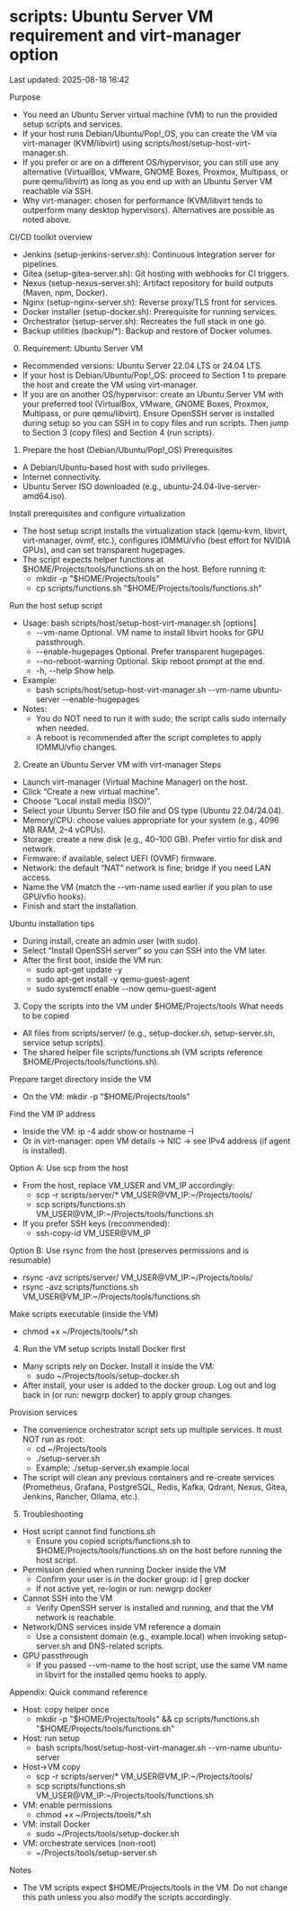# scripts: Ubuntu Server VM requirement and virt-manager option

Last updated: 2025-08-18 16:42

Purpose
- You need an Ubuntu Server virtual machine (VM) to run the provided setup scripts and services.
- If your host runs Debian/Ubuntu/Pop!_OS, you can create the VM via virt-manager (KVM/libvirt) using scripts/host/setup-host-virt-manager.sh.
- If you prefer or are on a different OS/hypervisor, you can still use any alternative (VirtualBox, VMware, GNOME Boxes, Proxmox, Multipass, or pure qemu/libvirt) as long as you end up with an Ubuntu Server VM reachable via SSH.
- Why virt-manager: chosen for performance (KVM/libvirt tends to outperform many desktop hypervisors). Alternatives are possible as noted above.

CI/CD toolkit overview
- Jenkins (setup-jenkins-server.sh): Continuous Integration server for pipelines.
- Gitea (setup-gitea-server.sh): Git hosting with webhooks for CI triggers.
- Nexus (setup-nexus-server.sh): Artifact repository for build outputs (Maven, npm, Docker).
- Nginx (setup-nginx-server.sh): Reverse proxy/TLS front for services.
- Docker installer (setup-docker.sh): Prerequisite for running services.
- Orchestrator (setup-server.sh): Recreates the full stack in one go.
- Backup utilities (backup/*): Backup and restore of Docker volumes.

0) Requirement: Ubuntu Server VM
- Recommended versions: Ubuntu Server 22.04 LTS or 24.04 LTS.
- If your host is Debian/Ubuntu/Pop!_OS: proceed to Section 1 to prepare the host and create the VM using virt-manager.
- If you are on another OS/hypervisor: create an Ubuntu Server VM with your preferred tool (VirtualBox, VMware, GNOME Boxes, Proxmox, Multipass, or pure qemu/libvirt). Ensure OpenSSH server is installed during setup so you can SSH in to copy files and run scripts. Then jump to Section 3 (copy files) and Section 4 (run scripts).

1) Prepare the host (Debian/Ubuntu/Pop!_OS)
Prerequisites
- A Debian/Ubuntu-based host with sudo privileges.
- Internet connectivity.
- Ubuntu Server ISO downloaded (e.g., ubuntu-24.04-live-server-amd64.iso).

Install prerequisites and configure virtualization
- The host setup script installs the virtualization stack (qemu-kvm, libvirt, virt-manager, ovmf, etc.), configures IOMMU/vfio (best effort for NVIDIA GPUs), and can set transparent hugepages.
- The script expects helper functions at $HOME/Projects/tools/functions.sh on the host. Before running it:
  - mkdir -p "$HOME/Projects/tools"
  - cp scripts/functions.sh "$HOME/Projects/tools/functions.sh"

Run the host setup script
- Usage: bash scripts/host/setup-host-virt-manager.sh [options]
  - --vm-name <name>        Optional. VM name to install libvirt hooks for GPU passthrough.
  - --enable-hugepages      Optional. Prefer transparent hugepages.
  - --no-reboot-warning     Optional. Skip reboot prompt at the end.
  - -h, --help              Show help.
- Example:
  - bash scripts/host/setup-host-virt-manager.sh --vm-name ubuntu-server --enable-hugepages
- Notes:
  - You do NOT need to run it with sudo; the script calls sudo internally when needed.
  - A reboot is recommended after the script completes to apply IOMMU/vfio changes.

2) Create an Ubuntu Server VM with virt-manager
Steps
- Launch virt-manager (Virtual Machine Manager) on the host.
- Click “Create a new virtual machine”.
- Choose “Local install media (ISO)”.
- Select your Ubuntu Server ISO file and OS type (Ubuntu 22.04/24.04).
- Memory/CPU: choose values appropriate for your system (e.g., 4096 MB RAM, 2–4 vCPUs).
- Storage: create a new disk (e.g., 40–100 GB). Prefer virtio for disk and network.
- Firmware: if available, select UEFI (OVMF) firmware.
- Network: the default “NAT” network is fine; bridge if you need LAN access.
- Name the VM (match the --vm-name used earlier if you plan to use GPU/vfio hooks).
- Finish and start the installation.

Ubuntu installation tips
- During install, create an admin user (with sudo).
- Select “Install OpenSSH server” so you can SSH into the VM later.
- After the first boot, inside the VM run:
  - sudo apt-get update -y
  - sudo apt-get install -y qemu-guest-agent
  - sudo systemctl enable --now qemu-guest-agent

3) Copy the scripts into the VM under $HOME/Projects/tools
What needs to be copied
- All files from scripts/server/ (e.g., setup-docker.sh, setup-server.sh, service setup scripts).
- The shared helper file scripts/functions.sh (VM scripts reference $HOME/Projects/tools/functions.sh).

Prepare target directory inside the VM
- On the VM: mkdir -p "$HOME/Projects/tools"

Find the VM IP address
- Inside the VM: ip -4 addr show or hostname -I
- Or in virt-manager: open VM details → NIC → see IPv4 address (if agent is installed).

Option A: Use scp from the host
- From the host, replace VM_USER and VM_IP accordingly:
  - scp -r scripts/server/* VM_USER@VM_IP:~/Projects/tools/
  - scp scripts/functions.sh VM_USER@VM_IP:~/Projects/tools/functions.sh
- If you prefer SSH keys (recommended):
  - ssh-copy-id VM_USER@VM_IP

Option B: Use rsync from the host (preserves permissions and is resumable)
- rsync -avz scripts/server/ VM_USER@VM_IP:~/Projects/tools/
- rsync -avz scripts/functions.sh VM_USER@VM_IP:~/Projects/tools/functions.sh

Make scripts executable (inside the VM)
- chmod +x ~/Projects/tools/*.sh

4) Run the VM setup scripts
Install Docker first
- Many scripts rely on Docker. Install it inside the VM:
  - sudo ~/Projects/tools/setup-docker.sh
- After install, your user is added to the docker group. Log out and log back in (or run: newgrp docker) to apply group changes.

Provision services
- The convenience orchestrator script sets up multiple services. It must NOT run as root:
  - cd ~/Projects/tools
  - ./setup-server.sh <domain>
  - Example: ./setup-server.sh example.local
- The script will clean any previous containers and re-create services (Prometheus, Grafana, PostgreSQL, Redis, Kafka, Qdrant, Nexus, Gitea, Jenkins, Rancher, Ollama, etc.).

5) Troubleshooting
- Host script cannot find functions.sh
  - Ensure you copied scripts/functions.sh to $HOME/Projects/tools/functions.sh on the host before running the host script.
- Permission denied when running Docker inside the VM
  - Confirm your user is in the docker group: id | grep docker
  - If not active yet, re-login or run: newgrp docker
- Cannot SSH into the VM
  - Verify OpenSSH server is installed and running, and that the VM network is reachable.
- Network/DNS services inside VM reference a domain
  - Use a consistent domain (e.g., example.local) when invoking setup-server.sh and DNS-related scripts.
- GPU passthrough
  - If you passed --vm-name to the host script, use the same VM name in libvirt for the installed qemu hooks to apply.

Appendix: Quick command reference
- Host: copy helper once
  - mkdir -p "$HOME/Projects/tools" && cp scripts/functions.sh "$HOME/Projects/tools/functions.sh"
- Host: run setup
  - bash scripts/host/setup-host-virt-manager.sh --vm-name ubuntu-server
- Host→VM copy
  - scp -r scripts/server/* VM_USER@VM_IP:~/Projects/tools/
  - scp scripts/functions.sh VM_USER@VM_IP:~/Projects/tools/functions.sh
- VM: enable permissions
  - chmod +x ~/Projects/tools/*.sh
- VM: install Docker
  - sudo ~/Projects/tools/setup-docker.sh
- VM: orchestrate services (non-root)
  - ~/Projects/tools/setup-server.sh <domain>

Notes
- The VM scripts expect $HOME/Projects/tools in the VM. Do not change this path unless you also modify the scripts accordingly.
